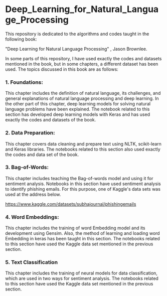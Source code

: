 # Deep_Learning_for_Natural_Language_Processing

This repository is dedicated to the algorithms and codes taught in the following book:

"Deep Learning for Natural Language Processing" , Jason Brownlee.

In some parts of this repository, I have used exactly the codes and datasets mentioned in the book, but in some chapters, a different dataset has been used.
The topics discussed in this book are as follows:

### 1. Foundations:
This chapter includes the definition of natural language, its challenges, and general explanations of natural language processing and deep learning. In the other part of this chapter, deep learning models for solving natural language problems have been explained.
The notebook related to this section has developed deep learning models with Keras and has used exactly the codes and datasets of the book.

### 2. Data Preparation:
This chapter covers data cleaning and prepare text using NLTK, scikit-learn and Keras libraries.
The notebooks related to this section also used exactly the codes and data set of the book.

### 3. Bag-of-Words:
This chapter includes teaching the Bag-of-words model and using it for sentiment analysis.
Notebooks in this section have used sentiment analysis to identify phishing emails. For this purpose, one of Kaggle's data sets was used at the address below.

https://www.kaggle.com/datasets/subhajournal/phishingemails

### 4. Word Embeddings:
This chapter includes the training of word Embedding model and its development using Gensim. Also, the method of learning and loading word Embedding in keras has been taught in this section.
The notebooks related to this section have used the Kaggle data set mentioned in the previous section.

### 5. Text Classification
This chapter includes the training of neural models for data classification, which are used in two ways for sentiment analysis.
The notebooks related to this section have used the Kaggle data set mentioned in the previous section.
